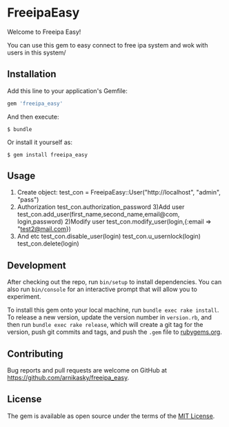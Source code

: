 # FreeipaEasy

Welcome to Freeipa Easy! 

You can use this gem to easy connect to free ipa system and wok with users in this system/

## Installation

Add this line to your application's Gemfile:

```ruby
gem 'freeipa_easy'
```

And then execute:

    $ bundle

Or install it yourself as:

    $ gem install freeipa_easy

## Usage
1) Create object:
test_con = FreeipaEasy::User("http://localhost", "admin", "pass") 
2) Authorization
test_con.authorization_password
3)Add user
test_con.add_user(first_name,second_name,email@com, login,password)
2)Modify user
test_con.modify_user(login,{:email => "test2@mail.com})
3) And etc
test_con.disable_user(login)
test_con.u_usernlock(login)
test_con.delete(login)


## Development

After checking out the repo, run `bin/setup` to install dependencies. You can also run `bin/console` for an interactive prompt that will allow you to experiment.

To install this gem onto your local machine, run `bundle exec rake install`. To release a new version, update the version number in `version.rb`, and then run `bundle exec rake release`, which will create a git tag for the version, push git commits and tags, and push the `.gem` file to [rubygems.org](https://rubygems.org).

## Contributing

Bug reports and pull requests are welcome on GitHub at https://github.com/arnikasky/freeipa_easy.


## License

The gem is available as open source under the terms of the [MIT License](http://opensource.org/licenses/MIT).

